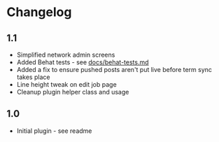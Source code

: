 # Changelog

## 1.1

* Simplified network admin screens
* Added Behat tests - see [docs/behat-tests.md](docs/behat-tests.md)
* Added a fix to ensure pushed posts aren't put live before term sync takes place
* Line height tweak on edit job page
* Cleanup plugin helper class and usage

## 1.0

* Initial plugin - see readme